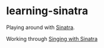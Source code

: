 learning-sinatra
================

Playing around with [Sinatra](http://www.sinatrarb.com/).

Working through [Singing with Sinatra](http://net.tutsplus.com/tutorials/ruby/singing-with-sinatra/)
